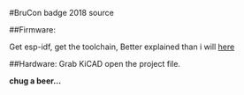 #BruCon badge 2018 source

##Firmware:

Get esp-idf, get the toolchain, Better explained than i will [here](https://github.com/espressif/esp-idf/blob/master/docs/en/get-started/index.rst)

##Hardware:
Grab KiCAD
open the project file.

**chug a beer...**
